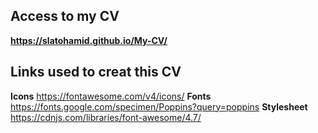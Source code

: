 ## Access to my CV
**https://slatohamid.github.io/My-CV/**
## Links used to creat this CV
**Icons**
https://fontawesome.com/v4/icons/
**Fonts**
https://fonts.google.com/specimen/Poppins?query=poppins
**Stylesheet**
https://cdnjs.com/libraries/font-awesome/4.7/
